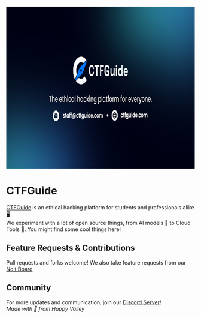 <p align="center">
  <img src="https://raw.githubusercontent.com/ctfguide-tech/.github/main/img/CTFGuide.png" width="864" height="432" alt="CTFGuide" />
</p>

# CTFGuide

[CTFGuide](https://www.ctfguide.com/) is an ethical hacking platform for students and professionals alike 🖥️<br>We experiment with a lot of open source things, from AI models 🤖 to Cloud Tools 🔧. You might find some cool things here!

## Feature Requests & Contributions
Pull requests and forks welcome! We also take feature requests from our [Nolt Board](https://feedback.ctfguide.com/)<br>

## Community
For more updates and communication, join our [Discord Server](https://discord.gg/tSnUdqmG3p)!<br> *Made with 💙 from Happy Valley*
